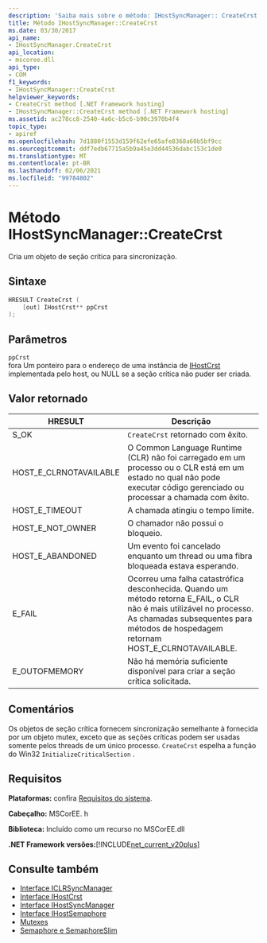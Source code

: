 ```yaml
---
description: 'Saiba mais sobre o método: IHostSyncManager:: CreateCrst'
title: Método IHostSyncManager::CreateCrst
ms.date: 03/30/2017
api_name:
- IHostSyncManager.CreateCrst
api_location:
- mscoree.dll
api_type:
- COM
f1_keywords:
- IHostSyncManager::CreateCrst
helpviewer_keywords:
- CreateCrst method [.NET Framework hosting]
- IHostSyncManager::CreateCrst method [.NET Framework hosting]
ms.assetid: ac278cc8-2540-4a6c-b5c6-b90c3970b4f4
topic_type:
- apiref
ms.openlocfilehash: 7d1880f1553d159f62efe65afe8368a60b5bf9cc
ms.sourcegitcommit: ddf7edb67715a5b9a45e3dd44536dabc153c1de0
ms.translationtype: MT
ms.contentlocale: pt-BR
ms.lasthandoff: 02/06/2021
ms.locfileid: "99784802"
---
```

# <a name="ihostsyncmanagercreatecrst-method"></a>Método IHostSyncManager::CreateCrst

Cria um objeto de seção crítica para sincronização.  
  
## <a name="syntax"></a>Sintaxe  
  
```cpp  
HRESULT CreateCrst (  
    [out] IHostCrst** ppCrst  
);  
```  
  
## <a name="parameters"></a>Parâmetros  

 `ppCrst`  
 fora Um ponteiro para o endereço de uma instância de [IHostCrst](ihostcrst-interface.md) implementada pelo host, ou NULL se a seção crítica não puder ser criada.  
  
## <a name="return-value"></a>Valor retornado  
  
|HRESULT|Descrição|  
|-------------|-----------------|  
|S_OK|`CreateCrst` retornado com êxito.|  
|HOST_E_CLRNOTAVAILABLE|O Common Language Runtime (CLR) não foi carregado em um processo ou o CLR está em um estado no qual não pode executar código gerenciado ou processar a chamada com êxito.|  
|HOST_E_TIMEOUT|A chamada atingiu o tempo limite.|  
|HOST_E_NOT_OWNER|O chamador não possui o bloqueio.|  
|HOST_E_ABANDONED|Um evento foi cancelado enquanto um thread ou uma fibra bloqueada estava esperando.|  
|E_FAIL|Ocorreu uma falha catastrófica desconhecida. Quando um método retorna E_FAIL, o CLR não é mais utilizável no processo. As chamadas subsequentes para métodos de hospedagem retornam HOST_E_CLRNOTAVAILABLE.|  
|E_OUTOFMEMORY|Não há memória suficiente disponível para criar a seção crítica solicitada.|  
  
## <a name="remarks"></a>Comentários  

 Os objetos de seção crítica fornecem sincronização semelhante à fornecida por um objeto mutex, exceto que as seções críticas podem ser usadas somente pelos threads de um único processo. `CreateCrst` espelha a função do Win32 `InitializeCriticalSection` .  
  
## <a name="requirements"></a>Requisitos  

 **Plataformas:** confira [Requisitos do sistema](../../get-started/system-requirements.md).  
  
 **Cabeçalho:** MSCorEE. h  
  
 **Biblioteca:** Incluído como um recurso no MSCorEE.dll  
  
 **.NET Framework versões:**[!INCLUDE[net_current_v20plus](../../../../includes/net-current-v20plus-md.md)]  
  
## <a name="see-also"></a>Consulte também

- [Interface ICLRSyncManager](iclrsyncmanager-interface.md)
- [Interface IHostCrst](ihostcrst-interface.md)
- [Interface IHostSyncManager](ihostsyncmanager-interface.md)
- [Interface IHostSemaphore](ihostsemaphore-interface.md)
- [Mutexes](../../../standard/threading/mutexes.md)
- [Semaphore e SemaphoreSlim](../../../standard/threading/semaphore-and-semaphoreslim.md)
